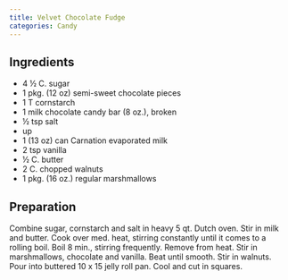 ```yaml
---
title: Velvet Chocolate Fudge
categories: Candy
---
```


## Ingredients

- 4 ½ C. sugar
- 1 pkg. (12 oz) semi-sweet chocolate pieces
- 1 T cornstarch
- 1 milk chocolate candy bar (8 oz.), broken
- ½ tsp salt
- up
- 1 (13 oz) can Carnation evaporated milk
- 2 tsp vanilla
- ½ C. butter
- 2 C. chopped walnuts
- 1 pkg. (16 oz.) regular marshmallows

## Preparation

Combine sugar, cornstarch and salt in heavy 5 qt. Dutch oven.  Stir in milk and butter.  Cook over med. heat, stirring constantly until it comes to a rolling boil.  Boil 8 min., stirring frequently.  Remove from heat.  Stir in marshmallows, chocolate and vanilla.  Beat until smooth.  Stir in walnuts.  Pour into buttered 10 x 15 jelly roll pan.  Cool and cut in squares.

